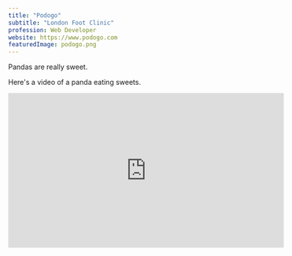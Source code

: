 ```yaml
---
title: "Podogo"
subtitle: "London Foot Clinic"
profession: Web Developer
website: https://www.podogo.com
featuredImage: podogo.png
---
```


Pandas are really sweet.

Here's a video of a panda eating sweets.

<iframe width="560" height="315" src="https://www.youtube.com/embed/4n0xNbfJLR8" frameborder="0" allowfullscreen></iframe>